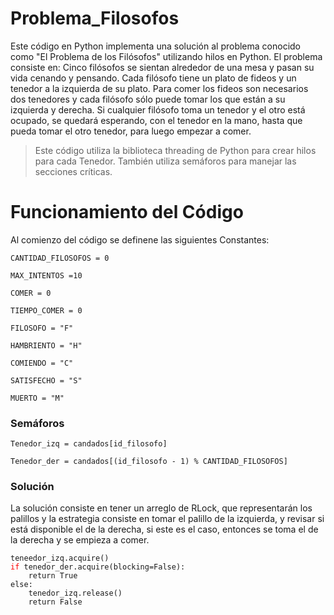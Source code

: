 # Problema_Filosofos
Este código en Python implementa una solución al problema conocido como "El Problema de los Filósofos" utilizando hilos en Python. El problema consiste en: Cinco filósofos se sientan alrededor de una mesa y pasan su vida cenando y pensando. Cada filósofo tiene un plato de fideos y un tenedor a la izquierda de su plato. Para comer los fideos son necesarios dos tenedores y cada filósofo sólo puede tomar los que están a su izquierda y derecha. Si cualquier filósofo toma un tenedor y el otro está ocupado, se quedará esperando, con el tenedor en la mano, hasta que pueda tomar el otro tenedor, para luego empezar a comer. 
> Este código utiliza la biblioteca threading de Python para crear hilos para cada Tenedor. También utiliza semáforos para manejar las secciones críticas.

# Funcionamiento del Código
Al comienzo del código se definene las siguientes Constantes:

`CANTIDAD_FILOSOFOS = 0`

`MAX_INTENTOS =10`

`COMER = 0`

`TIEMPO_COMER = 0`

`FILOSOFO = "F"`

`HAMBRIENTO = "H"`

`COMIENDO = "C"`

`SATISFECHO = "S"`

`MUERTO = "M"`

### Semáforos

`Tenedor_izq = candados[id_filosofo]`

`Tenedor_der = candados[(id_filosofo - 1) % CANTIDAD_FILOSOFOS]`

### Solución

La solución consiste en tener un arreglo de RLock, que representarán los palillos y la estrategia consiste en tomar el palillo de la izquierda, y revisar si está disponible el de la derecha, si este es el caso, entonces se toma el de la derecha y se empieza a comer.

<pre><code>teneedor_izq.acquire()
<font color='red'>if</font> tenedor_der.acquire(blocking=False):
    return True
else:
    tenedor_izq.release()
    return False
</code></pre>

